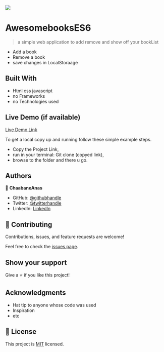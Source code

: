 ![](https://img.shields.io/badge/Microverse-blueviolet)

# AwesomebooksES6

> a simple web application to add remove and show off your bookList

- Add a book
- Remove a book
- save changes in LocalStoraage


## Built With

- Html css javascript
- no Frameworks
- no Technologies used

## Live Demo (if available)

[Live Demo Link](https://chaabaneanas.github.io/Awesome-booksEs6/)




To get a local copy up and running follow these simple example steps.

 - Copy the Project Link,
 - run in your terminal: Git clone (copyed link),
 - browse to the folder and there u go.



## Authors

👤 **ChaabaneAnas**

- GitHub: [@githubhandle](https://github.com/ChaabaneAnas/)
- Twitter: [@twitterhandle](https://twitter.com/twitterhandle)
- LinkedIn: [LinkedIn](https://linkedin.com/in/linkedinhandle)


## 🤝 Contributing

Contributions, issues, and feature requests are welcome!

Feel free to check the [issues page](../../issues/).

## Show your support

Give a ⭐️ if you like this project!

## Acknowledgments

- Hat tip to anyone whose code was used
- Inspiration
- etc

## 📝 License

This project is [MIT](./MIT.md) licensed.
